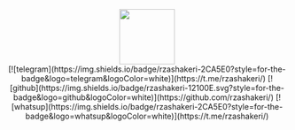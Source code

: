 <div id="header" align="center">
  <img src="https://media.tenor.com/09uldTF_OnIAAAAd/squirrel-dancing-squirrel.gif" width="100"/>
  <div id="badges">
    [![telegram](https://img.shields.io/badge/rzashakeri-2CA5E0?style=for-the-badge&logo=telegram&logoColor=white)](https://t.me/rzashakeri/)
  [![github](https://img.shields.io/badge/rzashakeri-12100E.svg?style=for-the-badge&logo=github&logoColor=white)](https://github.com/rzashakeri/)
[![whatsup](https://img.shields.io/badge/rzashakeri-2CA5E0?style=for-the-badge&logo=whatsup&logoColor=white)](https://t.me/rzashakeri/)
</div>
</div>
